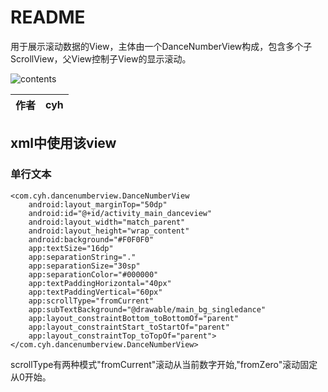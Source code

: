README
===========================


用于展示滚动数据的View，主体由一个DanceNumberView构成，包含多个子ScrollView，父View控制子View的显示滚动。


![contents](https://github.com/chenyuhang/DanceNumberView/blob/master/danvace.gif)

|作者|cyh|
|---|---

xml中使用该view
------

### 单行文本
    <com.cyh.dancenumberview.DanceNumberView
        android:layout_marginTop="50dp"
        android:id="@+id/activity_main_danceview"
        android:layout_width="match_parent"
        android:layout_height="wrap_content"
        android:background="#F0F0F0"
        app:textSize="16dp"
        app:separationString="."
        app:separationSize="30sp"
        app:separationColor="#000000"
        app:textPaddingHorizontal="40px"
        app:textPaddingVertical="60px"
        app:scrollType="fromCurrent"
        app:subTextBackground="@drawable/main_bg_singledance"
        app:layout_constraintBottom_toBottomOf="parent"
        app:layout_constraintStart_toStartOf="parent"
        app:layout_constraintTop_toTopOf="parent"></com.cyh.dancenumberview.DanceNumberView>    
scrollType有两种模式"fromCurrent"滚动从当前数字开始,"fromZero"滚动固定从0开始。
